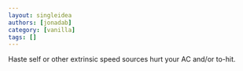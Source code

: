 ```yaml
---
layout: singleidea
authors: [jonadab]
category: [vanilla]
tags: []
---
```

Haste self or other extrinsic speed sources hurt your AC and/or to-hit.
